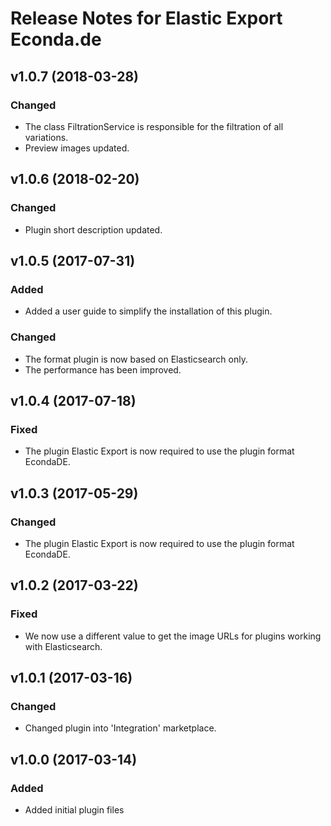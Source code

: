 # Release Notes for Elastic Export Econda.de

## v1.0.7 (2018-03-28)

### Changed
- The class FiltrationService is responsible for the filtration of all variations.
- Preview images updated. 

## v1.0.6 (2018-02-20)

### Changed
- Plugin short description updated.

## v1.0.5 (2017-07-31)

### Added
- Added a user guide to simplify the installation of this plugin.

### Changed
- The format plugin is now based on Elasticsearch only.
- The performance has been improved.

## v1.0.4 (2017-07-18)

### Fixed
- The plugin Elastic Export is now required to use the plugin format EcondaDE.

## v1.0.3 (2017-05-29)

### Changed
- The plugin Elastic Export is now required to use the plugin format EcondaDE.

## v1.0.2 (2017-03-22)

### Fixed
- We now use a different value to get the image URLs for plugins working with Elasticsearch.

## v1.0.1 (2017-03-16)

### Changed
- Changed plugin into 'Integration' marketplace.

## v1.0.0 (2017-03-14)
 
### Added
- Added initial plugin files
